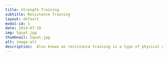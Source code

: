 ```yaml
---
title: Strength Training
subtitle: Resistance Training
layout: default
modal-id: 1
date: 2014-07-18
img: Squat.jpg
thumbnail: Squat.jpg
alt: image-alt
description:  Also known as resistance training is a type of physical conditioning in which muscles are exercised by being worked against an opposing force (as by lifting weights) to increase strength.
---
```

